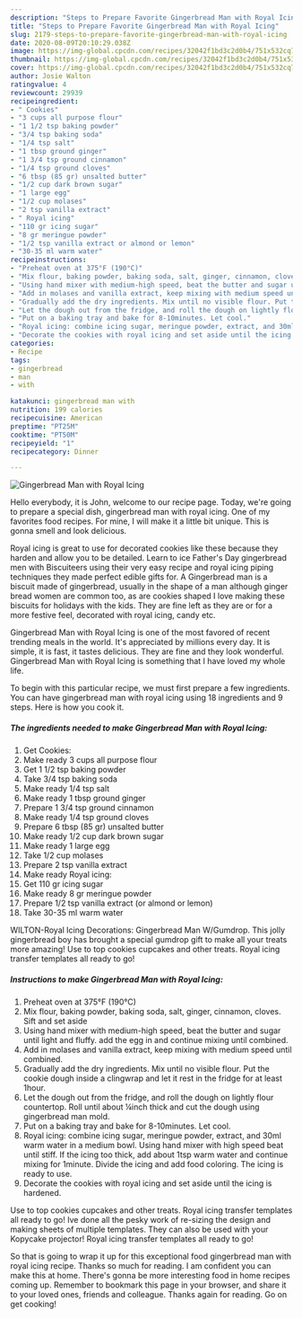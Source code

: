 ```yaml
---
description: "Steps to Prepare Favorite Gingerbread Man with Royal Icing"
title: "Steps to Prepare Favorite Gingerbread Man with Royal Icing"
slug: 2179-steps-to-prepare-favorite-gingerbread-man-with-royal-icing
date: 2020-08-09T20:10:29.038Z
image: https://img-global.cpcdn.com/recipes/32042f1bd3c2d0b4/751x532cq70/gingerbread-man-with-royal-icing-recipe-main-photo.jpg
thumbnail: https://img-global.cpcdn.com/recipes/32042f1bd3c2d0b4/751x532cq70/gingerbread-man-with-royal-icing-recipe-main-photo.jpg
cover: https://img-global.cpcdn.com/recipes/32042f1bd3c2d0b4/751x532cq70/gingerbread-man-with-royal-icing-recipe-main-photo.jpg
author: Josie Walton
ratingvalue: 4
reviewcount: 29939
recipeingredient:
- " Cookies"
- "3 cups all purpose flour"
- "1 1/2 tsp baking powder"
- "3/4 tsp baking soda"
- "1/4 tsp salt"
- "1 tbsp ground ginger"
- "1 3/4 tsp ground cinnamon"
- "1/4 tsp ground cloves"
- "6 tbsp (85 gr) unsalted butter"
- "1/2 cup dark brown sugar"
- "1 large egg"
- "1/2 cup molases"
- "2 tsp vanilla extract"
- " Royal icing"
- "110 gr icing sugar"
- "8 gr meringue powder"
- "1/2 tsp vanilla extract or almond or lemon"
- "30-35 ml warm water"
recipeinstructions:
- "Preheat oven at 375°F (190°C)"
- "Mix flour, baking powder, baking soda, salt, ginger, cinnamon, cloves. Sift and set aside"
- "Using hand mixer with medium-high speed, beat the butter and sugar until light and fluffy. add the egg in and continue mixing until combined."
- "Add in molases and vanilla extract, keep mixing with medium speed until combined."
- "Gradually add the dry ingredients. Mix until no visible flour. Put the cookie dough inside a clingwrap and let it rest in the fridge for at least 1hour."
- "Let the dough out from the fridge, and roll the dough on lightly flour countertop. Roll until about ¼inch thick and cut the dough using gingerbread man mold."
- "Put on a baking tray and bake for 8-10minutes. Let cool."
- "Royal icing: combine icing sugar, meringue powder, extract, and 30ml warm water in a medium bowl. Using hand mixer with high speed beat until stiff. If the icing too thick, add about 1tsp warm water and continue mixing for 1minute. Divide the icing and add food coloring. The icing is ready to use."
- "Decorate the cookies with royal icing and set aside until the icing is hardened."
categories:
- Recipe
tags:
- gingerbread
- man
- with

katakunci: gingerbread man with 
nutrition: 199 calories
recipecuisine: American
preptime: "PT25M"
cooktime: "PT50M"
recipeyield: "1"
recipecategory: Dinner

---
```



![Gingerbread Man with Royal Icing](https://img-global.cpcdn.com/recipes/32042f1bd3c2d0b4/751x532cq70/gingerbread-man-with-royal-icing-recipe-main-photo.jpg)

Hello everybody, it is John, welcome to our recipe page. Today, we're going to prepare a special dish, gingerbread man with royal icing. One of my favorites food recipes. For mine, I will make it a little bit unique. This is gonna smell and look delicious.

Royal icing is great to use for decorated cookies like these because they harden and allow you to be detailed. Learn to ice Father&#39;s Day gingerbread men with Biscuiteers using their very easy recipe and royal icing piping techniques they made perfect edible gifts for. A Gingerbread man is a biscuit made of gingerbread, usually in the shape of a man although ginger bread women are common too, as are cookies shaped I love making these biscuits for holidays with the kids. They are fine left as they are or for a more festive feel, decorated with royal icing, candy etc.

Gingerbread Man with Royal Icing is one of the most favored of recent trending meals in the world. It's appreciated by millions every day. It is simple, it is fast, it tastes delicious. They are fine and they look wonderful. Gingerbread Man with Royal Icing is something that I have loved my whole life.


To begin with this particular recipe, we must first prepare a few ingredients. You can have gingerbread man with royal icing using 18 ingredients and 9 steps. Here is how you cook it.

<!--inarticleads1-->

##### The ingredients needed to make Gingerbread Man with Royal Icing:

1. Get  Cookies:
1. Make ready 3 cups all purpose flour
1. Get 1 1/2 tsp baking powder
1. Take 3/4 tsp baking soda
1. Make ready 1/4 tsp salt
1. Make ready 1 tbsp ground ginger
1. Prepare 1 3/4 tsp ground cinnamon
1. Make ready 1/4 tsp ground cloves
1. Prepare 6 tbsp (85 gr) unsalted butter
1. Make ready 1/2 cup dark brown sugar
1. Make ready 1 large egg
1. Take 1/2 cup molases
1. Prepare 2 tsp vanilla extract
1. Make ready  Royal icing:
1. Get 110 gr icing sugar
1. Make ready 8 gr meringue powder
1. Prepare 1/2 tsp vanilla extract (or almond or lemon)
1. Take 30-35 ml warm water


WILTON-Royal Icing Decorations: Gingerbread Man W/Gumdrop. This jolly gingerbread boy has brought a special gumdrop gift to make all your treats more amazing! Use to top cookies cupcakes and other treats. Royal icing transfer templates all ready to go! 

<!--inarticleads2-->

##### Instructions to make Gingerbread Man with Royal Icing:

1. Preheat oven at 375°F (190°C)
1. Mix flour, baking powder, baking soda, salt, ginger, cinnamon, cloves. Sift and set aside
1. Using hand mixer with medium-high speed, beat the butter and sugar until light and fluffy. add the egg in and continue mixing until combined.
1. Add in molases and vanilla extract, keep mixing with medium speed until combined.
1. Gradually add the dry ingredients. Mix until no visible flour. Put the cookie dough inside a clingwrap and let it rest in the fridge for at least 1hour.
1. Let the dough out from the fridge, and roll the dough on lightly flour countertop. Roll until about ¼inch thick and cut the dough using gingerbread man mold.
1. Put on a baking tray and bake for 8-10minutes. Let cool.
1. Royal icing: combine icing sugar, meringue powder, extract, and 30ml warm water in a medium bowl. Using hand mixer with high speed beat until stiff. If the icing too thick, add about 1tsp warm water and continue mixing for 1minute. Divide the icing and add food coloring. The icing is ready to use.
1. Decorate the cookies with royal icing and set aside until the icing is hardened.


Use to top cookies cupcakes and other treats. Royal icing transfer templates all ready to go! Ive done all the pesky work of re-sizing the design and making sheets of multiple templates. They can also be used with your Kopycake projector! Royal icing transfer templates all ready to go! 

So that is going to wrap it up for this exceptional food gingerbread man with royal icing recipe. Thanks so much for reading. I am confident you can make this at home. There's gonna be more interesting food in home recipes coming up. Remember to bookmark this page in your browser, and share it to your loved ones, friends and colleague. Thanks again for reading. Go on get cooking!
